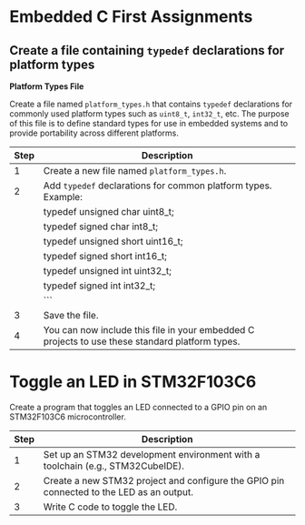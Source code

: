 # Embedded C  First Assignments

##  Create a file containing `typedef` declarations for platform types

**Platform Types File**

Create a file named `platform_types.h` that contains `typedef` declarations for commonly used platform types such as `uint8_t`, `int32_t`, etc. The purpose of this file is to define standard types for use in embedded systems and to provide portability across different platforms.

| **Step** | **Description** |
|----------|-----------------|
| 1        | Create a new file named `platform_types.h`. |
| 2        | Add `typedef` declarations for common platform types. Example: |
|          | typedef unsigned char uint8_t; |
|          | typedef signed char int8_t; |
|          | typedef unsigned short uint16_t; |
|          | typedef signed short int16_t; |
|          | typedef unsigned int uint32_t; |
|          | typedef signed int int32_t; |
|          | ``` |
| 3        | Save the file. |
| 4        | You can now include this file in your embedded C projects to use these standard platform types. |


# Toggle an LED in STM32F103C6

Create a program that toggles an LED connected to a GPIO pin on an STM32F103C6 microcontroller. 

| **Step** | **Description** |
|----------|-----------------|
| 1        | Set up an STM32 development environment with a toolchain (e.g., STM32CubeIDE). |
| 2        | Create a new STM32 project and configure the GPIO pin connected to the LED as an output. |
| 3        | Write C code to toggle the LED. |
